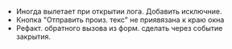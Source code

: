 - Иногда вылетает при открытии лога. Добавить исключние.
- Кнопка "Отправить произ. текс" не приявязана к краю окна
- Рефакт. обратного вызова из форм. сделать через событие закрытия.